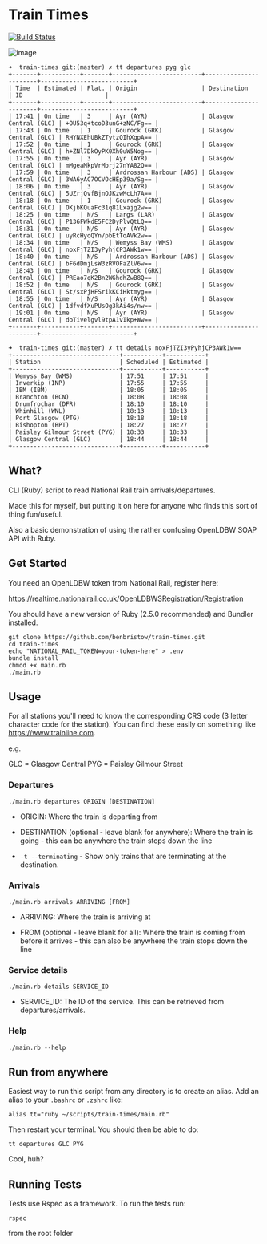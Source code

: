 # Train Times

[![Build Status](https://travis-ci.org/benbristow/train-times.svg?branch=master)](https://travis-ci.org/benbristow/train-times)

![image](https://user-images.githubusercontent.com/1159378/36936548-f60a8ae0-1efe-11e8-8cec-afec838605c9.png)

```
➜  train-times git:(master) ✗ tt departures pyg glc
+-------+-----------+-------+-------------------------+-----------------------+--------------------------+
| Time  | Estimated | Plat. | Origin                  | Destination           | ID                       |
+-------+-----------+-------+-------------------------+-----------------------+--------------------------+
| 17:41 | On time   | 3     | Ayr (AYR)               | Glasgow Central (GLC) | +OU53q+tcoD3unG+zNC/Fg== |
| 17:43 | On time   | 1     | Gourock (GRK)           | Glasgow Central (GLC) | RHYNXEhUBkZTytzQIhXqpA== |
| 17:52 | On time   | 1     | Gourock (GRK)           | Glasgow Central (GLC) | h+ZNl7DkOyPK0Xh0uW5Nog== |
| 17:55 | On time   | 3     | Ayr (AYR)               | Glasgow Central (GLC) | mMgeaMkpVrMbrj27nYA82Q== |
| 17:59 | On time   | 3     | Ardrossan Harbour (ADS) | Glasgow Central (GLC) | 3WA6yAC7OCVOcHEp39a/Sg== |
| 18:06 | On time   | 3     | Ayr (AYR)               | Glasgow Central (GLC) | 5UZrjQvfBjnOJKzwMcLh7A== |
| 18:18 | On time   | 1     | Gourock (GRK)           | Glasgow Central (GLC) | OKjbKQuaFc31q81Lxajg2w== |
| 18:25 | On time   | N/S   | Largs (LAR)             | Glasgow Central (GLC) | P136FWkdE5FC2DyPlvQtLQ== |
| 18:31 | On time   | N/S   | Ayr (AYR)               | Glasgow Central (GLC) | uyRcHyoQYn/pbEtToAVk2w== |
| 18:34 | On time   | N/S   | Wemyss Bay (WMS)        | Glasgow Central (GLC) | noxFjTZI3yPyhjCP3AWk1w== |
| 18:40 | On time   | N/S   | Ardrossan Harbour (ADS) | Glasgow Central (GLC) | bF6dDmjLsW3zRVOFaZlV6w== |
| 18:43 | On time   | N/S   | Gourock (GRK)           | Glasgow Central (GLC) | PREao7qK2Bn2WGhdhZwB8Q== |
| 18:52 | On time   | N/S   | Gourock (GRK)           | Glasgow Central (GLC) | St/sxPjHFSrikKCiHktmyg== |
| 18:55 | On time   | N/S   | Ayr (AYR)               | Glasgow Central (GLC) | 1dfvdfXuPUsOg3kAi4s/nw== |
| 19:01 | On time   | N/S   | Ayr (AYR)               | Glasgow Central (GLC) | doTivelgvl9tpA1vIkp+Ww== |
+-------+-----------+-------+-------------------------+-----------------------+--------------------------+
```

```
➜  train-times git:(master) ✗ tt details noxFjTZI3yPyhjCP3AWk1w==
+------------------------------+-----------+-----------+
| Station                      | Scheduled | Estimated |
+------------------------------+-----------+-----------+
| Wemyss Bay (WMS)             | 17:51     | 17:51     |
| Inverkip (INP)               | 17:55     | 17:55     |
| IBM (IBM)                    | 18:05     | 18:05     |
| Branchton (BCN)              | 18:08     | 18:08     |
| Drumfrochar (DFR)            | 18:10     | 18:10     |
| Whinhill (WNL)               | 18:13     | 18:13     |
| Port Glasgow (PTG)           | 18:18     | 18:18     |
| Bishopton (BPT)              | 18:27     | 18:27     |
| Paisley Gilmour Street (PYG) | 18:33     | 18:33     |
| Glasgow Central (GLC)        | 18:44     | 18:44     |
+------------------------------+-----------+-----------+
```

## What?

CLI (Ruby) script to read National Rail train arrivals/departures.

Made this for myself, but putting it on here for anyone who finds this sort of thing fun/useful.

Also a basic demonstration of using the rather confusing OpenLDBW SOAP API with Ruby.

## Get Started

You need an OpenLDBW token from National Rail, register here:

https://realtime.nationalrail.co.uk/OpenLDBWSRegistration/Registration

You should have a new version of Ruby (2.5.0 recommended) and Bundler installed.

```
git clone https://github.com/benbristow/train-times.git
cd train-times
echo "NATIONAL_RAIL_TOKEN=your-token-here" > .env
bundle install
chmod +x main.rb
./main.rb
```

## Usage

For all stations you'll need to know the corresponding CRS code (3 letter character code for the station). You can find these easily on something like https://www.trainline.com.

e.g.

GLC = Glasgow Central
PYG = Paisley Gilmour Street

### Departures

```
./main.rb departures ORIGIN [DESTINATION]
```

* ORIGIN: Where the train is departing from

* DESTINATION (optional - leave blank for anywhere): Where the train is going - this can be anywhere the train stops down the line

* `-t --terminating` - Show only trains that are terminating at the destination.

### Arrivals

```
./main.rb arrivals ARRIVING [FROM]
```

* ARRIVING: Where the train is arriving at

* FROM (optional - leave blank for all): Where the train is coming from before it arrives - this can also be anywhere the train stops down the line

### Service details

```
./main.rb details SERVICE_ID
```

* SERVICE_ID: The ID of the service. This can be retrieved from departures/arrivals.

### Help

```
./main.rb --help
```

## Run from anywhere

Easiest way to run this script from any directory is to create an alias. Add an alias to your `.bashrc` or `.zshrc` like:

```
alias tt="ruby ~/scripts/train-times/main.rb"
```

Then restart your terminal. You should then be able to do:

```
tt departures GLC PYG
```

Cool, huh?

## Running Tests

Tests use Rspec as a framework. To run the tests run:

```
rspec
```

from the root folder

